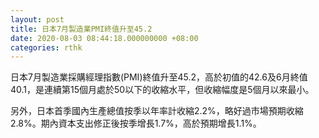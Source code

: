 ```yaml
---
layout: post
title: 日本7月製造業PMI終值升至45.2
date: 2020-08-03 08:44:18.000000000 +08:00
categories: rthk
---
```


日本7月製造業採購經理指數(PMI)終值升至45.2，高於初值的42.6及6月終值40.1，是連續第15個月處於50以下的收縮水平，但收縮幅度是5個月以來最小。

另外，日本首季國內生產總值按季以年率計收縮2.2%，略好過市場預期收縮2.8%。期內資本支出修正後按季增長1.7%，高於預期增長1.1%。
